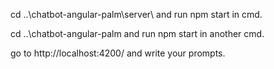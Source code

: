 cd ..\chatbot-angular-palm\server\ and run npm start in cmd.

cd ..\chatbot-angular-palm and run npm start in another cmd.


go to http://localhost:4200/ and write your prompts.

